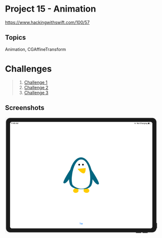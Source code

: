 # Project 15 - Animation

https://www.hackingwithswift.com/100/57

##  Topics

Animation, CGAffineTransform

# Challenges

>1. [Challenge 1](../32-Project15-Challenge1)
>2. [Challenge 2](../33-Project15-Challenge2)
>3. [Challenge 3](../34-Project15-Challenge3)

## Screenshots

![screenshot1](screenshots/screen01.png)
